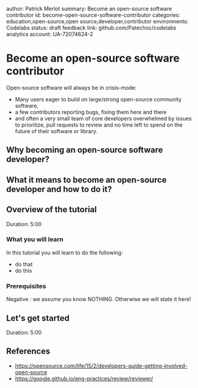 author:            Patrick Merlot
summary:           Become an open-source software contributor
id:                become-open-source-software-contributor
categories:        education,open-source,open source,developer,contributor
environments:      Codelabs
status:            draft
feedback link:     github.com/Patechoc/codelabs
analytics account: UA-72074624-2

# Become an open-source software contributor

Open-source software will always be in crisis-mode:

- Many users eager to build on large/strong open-source community software,
- a few contributors reporting bugs, fixing them here and there
- and often a very small team of core developers overwhelmed by issues to prioritize, pull requests to review and no time left to spend on the future of their software or library.

## Why becoming an open-source software developer?

## What it means to become an open-source developer and how to do it?



## Overview of the tutorial
Duration: 5:00

### What you will learn

In this tutorial you will learn to do the following:

* do that
* do this

### Prerequisites

Negative
: we assume you know NOTHING. Otherwise we will state it here!


## Let's get started
Duration: 5:00



## References

- https://opensource.com/life/15/2/developers-guide-getting-involved-open-source
- https://google.github.io/eng-practices/review/reviewer/
